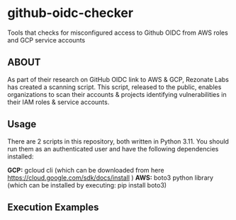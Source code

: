 # github-oidc-checker
Tools that checks for misconfigured access to Github OIDC from AWS roles and GCP service accounts

## ABOUT

As part of their research on GitHub OIDC link to AWS & GCP, Rezonate Labs has created a scanning script. This script, released to the public, enables organizations to scan their accounts & projects identifying vulnerabilities in their IAM roles & service accounts.

## Usage

There are 2 scripts in this repository, both written in Python 3.11.
You should run them as an authenticated user and have the following dependencies installed:

**GCP:** gcloud cli (which can be downloaded from here https://cloud.google.com/sdk/docs/install ) 
**AWS:** boto3 python library (which can be installed by executing: pip install boto3)

## Execution Examples



